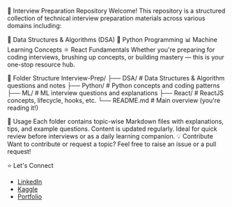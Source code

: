 💼 Interview Preparation Repository
Welcome! This repository is a structured collection of technical interview preparation materials across various domains including:

🔢 Data Structures & Algorithms (DSA)
🐍 Python Programming
📊 Machine Learning Concepts
⚛️ React Fundamentals
Whether you're preparing for coding interviews, brushing up concepts, or building mastery — this is your one-stop resource hub.

📁 Folder Structure
Interview-Prep/ ├── DSA/ # Data Structures & Algorithm questions and notes ├── Python/ # Python concepts and coding patterns ├── ML/ # ML interview questions and explanations ├── React/ # ReactJS concepts, lifecycle, hooks, etc. └── README.md # Main overview (you're reading it!)

📌 Usage
Each folder contains topic-wise Markdown files with explanations, tips, and example questions.
Content is updated regularly.
Ideal for quick review before interviews or as a daily learning companion.
💡 Contribute
Want to contribute or request a topic? Feel free to raise an issue or a pull request!

⭐ Let's Connect
- [LinkedIn](https://www.linkedin.com/in/mahira-banu/)
- [Kaggle](https://www.kaggle.com/mahiradev)
- [Portfolio](https://mahirabanu.com) 

